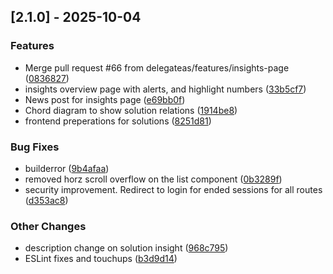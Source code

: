 ## [2.1.0] - 2025-10-04

### Features

* Merge pull request #66 from delegateas/features/insights-page ([0836827](https://github.com/delegateas/DataModelViewer/commit/0836827))
* insights overview page with alerts, and highlight numbers ([33b5cf7](https://github.com/delegateas/DataModelViewer/commit/33b5cf7))
* News post for insights page ([e69bb0f](https://github.com/delegateas/DataModelViewer/commit/e69bb0f))
* Chord diagram to show solution relations ([1914be8](https://github.com/delegateas/DataModelViewer/commit/1914be8))
* frontend preperations for solutions ([8251d81](https://github.com/delegateas/DataModelViewer/commit/8251d81))

### Bug Fixes

* builderror ([9b4afaa](https://github.com/delegateas/DataModelViewer/commit/9b4afaa))
* removed horz scroll overflow on the list component ([0b3289f](https://github.com/delegateas/DataModelViewer/commit/0b3289f))
* security improvement. Redirect to login for ended sessions for all routes ([d353ac8](https://github.com/delegateas/DataModelViewer/commit/d353ac8))

### Other Changes

* description change on solution insight ([968c795](https://github.com/delegateas/DataModelViewer/commit/968c795))
* ESLint fixes and touchups ([b3d9d14](https://github.com/delegateas/DataModelViewer/commit/b3d9d14))


